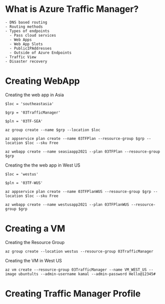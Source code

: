 # What is Azure Traffic Manager?
    - DNS based routing
    - Routing methods
    - Types of endpoints
      - Pass cloud services
      - Web Apps
      - Web App Slots
      - PublicIPAddresses
      - Outside of Azure Endpoints
    - Traffic View
    - Disaster recovery


# Creating WebApp


Creating the web app in Asia


`$loc = 'southeastasia'`

`$grp = '03TrafficManager'`

`$pln = '03TF-SEA'`

`az group create --name $grp --location $loc`

`az appservice plan create --name 03TFPlan --resource-group $grp --location $loc --sku Free`

`az webapp create --name seasiaapp2021 --plan 03TFPlan --resource-group $grp`

Creating the the web app in West US

`$loc = 'westus'`

`$pln = '03TF-WUS'`

`az appservice plan create --name 03TFPlanWUS --resource-group $grp --location $loc --sku Free`

`az webapp create --name westusapp2021 --plan 03TFPlanWUS --resource-group $grp`

# Creating a VM
Creating the Resource Group

`az group create --location westus --resource-group 03TrafficManager`

Creating the VM in West US

`az vm create --resource-group 03TrafficManager --name VM_WEST_US --image ubuntults --admin-username kamal --admin-password Hello@12345#`

# Creating Traffic Manager Profile